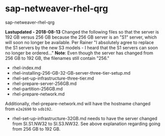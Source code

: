 # sap-netweaver-rhel-qrg
sap-netweaver-rhel-qrg

**Lastupdated - 2018-08-13**
Changed the following files so that the server is 192 GB versus 256 GB because the 256 GB server is an "S1" server, which will soon no longer be available. Per Rainer "I absolutely agree to replace the S1 servers by the new S3 models - I heard that the S1 servers can soon no longer be ordered..."
**Note**: Even though the server has changed from 256 GB to 192 GB, the filenames still contain "256."

* rhel-index.md
* rhel-installing-256-GB-32-GB-server-three-tier-setup.md
* rhel-set-up-infrastructure-three-tier.md
* rhel-prepare-server-256GB.md
* rhel-partition-256GB.md
* rhel-prepare-network.md

Additionally, rhel-prepare-network.md will have the hostname changed from `e2e2690` to `sdb192`.

* rhel-set-up-infrastructure-32GB.md needs to have the server changed from SI.S1.NW32 to SI.S3.NW32. See above explanation regarding going from 256 GB to 192 GB.
